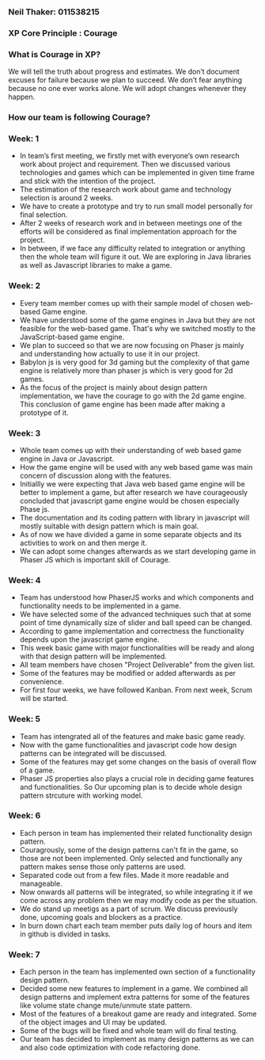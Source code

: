 ### Neil Thaker: 011538215

### XP Core Principle : Courage

### What is Courage in XP?
We will tell the truth about progress and estimates. 
We don’t document excuses for failure because we plan to succeed. 
We don’t fear anything because no one ever works alone.
We will adopt changes whenever they happen.

### How our team is following **Courage**?

### Week: 1

* In team’s first meeting, we firstly met with everyone’s own research work about project and requirement. Then we discussed various technologies and games which can be implemented in given time frame and stick with the intention of the project.
* The estimation of the research work about game and technology selection is around 2 weeks. 
* We have to create a prototype and try to run small model personally for final selection. 
* After 2 weeks of research work and in between meetings one of the efforts will be considered as final implementation approach for the project. 
* In between, if we face any difficulty related to integration or anything then the whole team will figure it out. We are exploring in Java libraries as well as Javascript libraries to make a game.

### Week: 2 

* Every team member comes up with their sample model of chosen web-based Game engine. 
* We have understood some of the game engines in Java but they are not feasible for the web-based game. That's why we switched mostly to the JavaScript-based game engine.   
* We plan to succeed so that we are now focusing on Phaser js mainly and understanding how actually to use it in our project.   
* Babylon js is very good for 3d gaming but the complexity of that game engine is relatively more than phaser js which is very good for 2d games.  
* As the focus of the project is mainly about design pattern implementation, we have the courage to go with the 2d game engine. This conclusion of game engine has been made after making a prototype of it. 

### Week: 3

* Whole team comes up with their understanding of web based game engine in Java or Javascript.
* How the game engine will be used with any web based game was main concern of discussion along with the features.
* Initiallly we were expecting that Java web based game engine will be better to implement a game, but after research we have courageously concluded that javascript game engine would be chosen especially Phase js.
* The documentation and its coding pattern with library in javascript will mostly suitable with design pattern which is main goal.
* As of now we have divided a game in some separate objects and its activities to work on and then merge it.
* We can adopt some changes afterwards as we start developing game in Phaser JS which is important skill of Courage.


### Week: 4

* Team has understood how PhaserJS works and which components and functionality needs to be implemented in a game. 
* We have selected some of the advanced techniques such that at some point of time dynamically size of slider and ball speed can be changed. 
* According to game implementation and correctness the functionality depends upon the javascript game engine. 
* This week basic game with major functionalities will be ready and along with that design pattern will be implemented. 
* All team members have chosen "Project Deliverable" from the given list.  
* Some of the features may be modified or added afterwards as per convenience.  
* For first four weeks, we have followed Kanban. From next week, Scrum will be started.


### Week: 5

* Team has intengrated all of the features and make basic game ready.
* Now with the game functionalities and javascript code how design patterns can be integrated will be discussed.
* Some of the features may get some changes on the basis of overall flow of a game.
* Phaser JS properties also plays a crucial role in deciding game features and functionalities. So Our upcoming plan is to decide whole design pattern strcuture with working model.


### Week: 6

* Each person in team has implemented their related functionality design pattern.  
* Couragrously, some of the design patterns can't fit in the game, so those are not been implemented. Only selected and functionally any pattern makes sense those only patterns are used.  
* Separated code out from a few files. Made it more readable and manageable.
* Now onwards all patterns will be integrated, so while integrating it if we come across any problem then we may modify code as per the situation.
* We do stand up meetigs as a part of scrum. We discuss previously done, upcoming goals and blockers as a practice. 
* In burn down chart each team member puts daily log of hours and item in github is divided in tasks.

### Week: 7

* Each person in the team has implemented own section of a functionality design pattern. 
* Decided some new features to implement in a game. We combined all design patterns and implement extra patterns for some of the features like volume state change mute/unmute state pattern. 
* Most of the features of a breakout game are ready and integrated. Some of the object images and UI may be updated.
* Some of the bugs will be fixed and whole team will do final testing.
* Our team has decided to implement as many design patterns as we can and also code optimization with code refactoring done.
